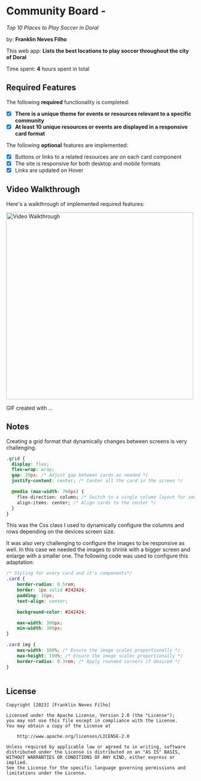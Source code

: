 # Community Board - 
*Top 10 Places to Play Soccer in Doral*

by: **Franklin Neves Filho**

This web app: **Lists the best locations to play soccer throughout the city of Doral**

Time spent: **4** hours spent in total

## Required Features

The following **required** functionality is completed:

- [X] **There is a unique theme for events or resources relevant to a specific community**
- [X] **At least 10 unique resources or events are displayed in a responsive card format**

The following **optional** features are implemented:

- [X] Buttons or links to a related resources are on each card component
- [X] The site is responsive for both desktop and mobile formats
- [X] Links are updated on Hover

## Video Walkthrough

Here's a walkthrough of implemented required features:

<img src='src/assets/communityBoard.gif' title='Video Walkthrough' width='500px' alt='Video Walkthrough' />

<!-- Replace this with whatever GIF tool you used! -->
GIF created with ...
<!-- Recommended tools:
[Kap](https://getkap.co/) for macOS
[ScreenToGif](https://www.screentogif.com/) for Windows
[peek](https://github.com/phw/peek) for Linux. -->

## Notes

Creating a grid format that dynamically changes between screens is very challenging.
```css
.grid {
  display: flex;
  flex-wrap: wrap;
  gap: 20px; /* Adjust gap between cards as needed */
  justify-content: center; /* Center all the card in the screen */

  @media (max-width: 768px) {
    flex-direction: column; /* Switch to a single column layout for smaller screens */
    align-items: center; /* Align cards to the center */
  }
}
```
This was the Css class I used to dynamically configure the columns and rows depending on the devices screen size.

It was also very challenging to configure the images to be responsive as well. In this case we needed the images to shrink with a bigger screen and enlarge with a smaller one.
The following code was used to configure this adaptation:
```css
/* Styling for every card and it's components*/
.card {
    border-radius: 0.5rem;
    border: 1px solid #242424;
    padding: 16px;
    text-align: center;

    background-color: #242424;

    max-width: 300px;
    min-width: 300px;
}

.card img {
    max-width: 100%; /* Ensure the image scales proportionally */
    max-height: 100%; /* Ensure the image scales proportionally */
    border-radius: 0.3rem; /* Apply rounded corners if desired */
}
    
```

## License

    Copyright [2023] [Franklin Neves Filho]

    Licensed under the Apache License, Version 2.0 (the "License");
    you may not use this file except in compliance with the License.
    You may obtain a copy of the License at

        http://www.apache.org/licenses/LICENSE-2.0

    Unless required by applicable law or agreed to in writing, software
    distributed under the License is distributed on an "AS IS" BASIS,
    WITHOUT WARRANTIES OR CONDITIONS OF ANY KIND, either express or implied.
    See the License for the specific language governing permissions and
    limitations under the License.
